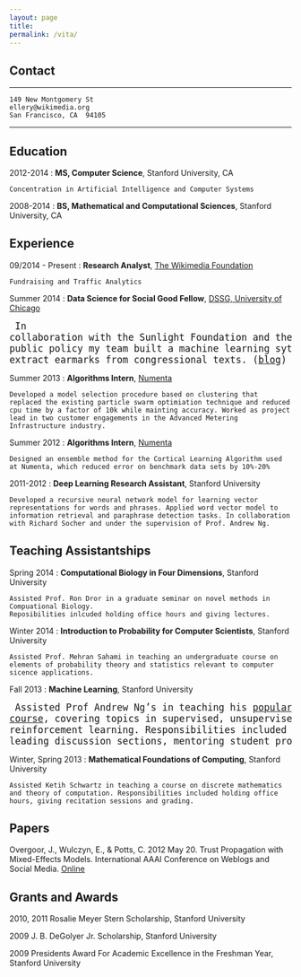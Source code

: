 ```yaml
---
layout: page
title: 
permalink: /vita/
---
```



Contact
---------
********
```
149 New Montgomery St                                               ellery@wikimedia.org
San Francisco, CA  94105                           
```                                        
********

Education
---------

2012-2014
:   **MS, Computer Science**, Stanford University, CA

    Concentration in Artificial Intelligence and Computer Systems

2008-2014
:   **BS, Mathematical and Computational Sciences**, Stanford University, CA

Experience
----------
09/2014 - Present
:   **Research Analyst**, [The Wikimedia Foundation](http://www.mediawiki.org/wiki/Analytics/Research_and_Data)

    Fundraising and Traffic Analytics 

Summer 2014
:   **Data Science for Social Good Fellow**, [DSSG, University of Chicago](http://dssg.io)
<big><pre>
In collaboration with the Sunlight Foundation and the Harris School of public policy my team built a machine learning sytstem to automatically extract earmarks from congressional texts. ([blog](http://numenta.com))
</pre></big>
Summer 2013
:   **Algorithms Intern**, [Numenta](http://numenta.com)

    Developed a model selection procedure based on clustering that replaced the existing particle swarm optimiation technique and reduced cpu time by a factor of 10k while mainting accuracy. Worked as project lead in two customer engagements in the Advanced Metering Infrastructure industry.

Summer 2012
:   **Algorithms Intern**, [Numenta](http://numenta.com)

    Designed an ensemble method for the Cortical Learning Algorithm used at Numenta, which reduced error on benchmark data sets by 10%-20%

2011-2012
:   **Deep Learning Research Assistant**, Stanford University

    Developed a recursive neural network model for learning vector representations for words and phrases. Applied word vector model to information retrieval and paraphrase detection tasks. In collaboration with Richard Socher and under the supervision of Prof. Andrew Ng.


Teaching Assistantships
-------------------

Spring 2014
:   **Computational Biology in Four Dimensions**, Stanford University

    Assisted Prof. Ron Dror in a graduate seminar on novel methods in Compuational Biology. 
    Reposibilities inlcuded holding office hours and giving lectures.

Winter 2014
:   **Introduction to Probability for Computer Scientists**, Stanford University

    Assisted Prof. Mehran Sahami in teaching an undergraduate course on elements of probability theory and statistics relevant to computer sicence applications.

Fall 2013
:   **Machine Learning**, Stanford University
<big><pre>
Assisted Prof Andrew Ng’s in teaching his [popular machine learning course](https://www.coursera.org/course/ml), covering topics in supervised, unsupervised and reinforcement learning. Responsibilities included holding office hours, leading discussion sections, mentoring student projects.
</pre></big>

Winter, Spring 2013
:   **Mathematical Foundations of Computing**, Stanford University

    Assisted Ketih Schwartz in teaching a course on discrete mathematics and theory of computation. Responsibilities included holding office hours, giving recitation sessions and grading.


Papers 
----------------

Overgoor, J., Wulczyn, E., & Potts, C. 2012 May 20. Trust Propagation with Mixed-Effects Models. International AAAI Conference on Weblogs and Social Media. [Online](http://www.aaai.org/ocs/index.php/ICWSM/ICWSM12/paper/viewFile/4627/5051)


Grants and Awards
-----------------
2010, 2011 Rosalie Meyer Stern Scholarship, Stanford University

2009 J. B. DeGolyer Jr. Scholarship, Stanford University

2009 Presidents Award For Academic Excellence in the Freshman Year, Stanford University



